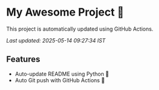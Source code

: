 # My Awesome Project 🚀

This project is automatically updated using GitHub Actions.

_Last updated: 2025-05-14 09:27:34 IST_

## Features
- Auto-update README using Python 🐍
- Auto Git push with GitHub Actions 🤖
